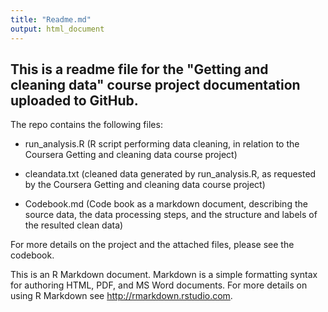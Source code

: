 ```yaml
---
title: "Readme.md"
output: html_document
---
```


## This is a readme file for the "Getting and cleaning data" course project documentation uploaded to GitHub. 

The repo contains the following files:

* run_analysis.R (R script performing data cleaning, in relation to the Coursera Getting and cleaning data course project)   

* cleandata.txt (cleaned data generated by run_analysis.R, as requested by the Coursera Getting and cleaning data course project)   

* Codebook.md (Code book as a markdown document, describing the source data, the data processing steps, and the structure and labels of the resulted clean data)

For more details on the project and the attached files, please see the codebook. 




























This is an R Markdown document. Markdown is a simple formatting syntax for authoring HTML, PDF, and MS Word documents. For more details on using R Markdown see <http://rmarkdown.rstudio.com>.

